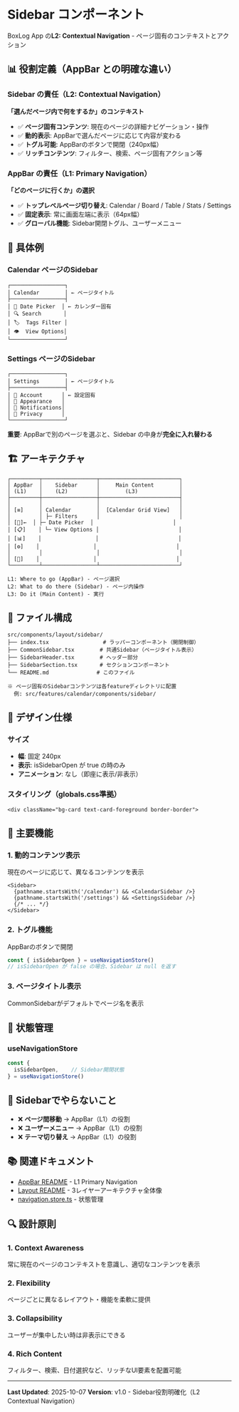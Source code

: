 # Sidebar コンポーネント

BoxLog App の**L2: Contextual Navigation** - ページ固有のコンテキストとアクション

## 📊 役割定義（AppBar との明確な違い）

### Sidebar の責任（L2: Contextual Navigation）
**「選んだページ内で何をするか」のコンテキスト**

- ✅ **ページ固有コンテンツ**: 現在のページの詳細ナビゲーション・操作
- ✅ **動的表示**: AppBarで選んだページに応じて内容が変わる
- ✅ **トグル可能**: AppBarのボタンで開閉（240px幅）
- ✅ **リッチコンテンツ**: フィルター、検索、ページ固有アクション等

### AppBar の責任（L1: Primary Navigation）
**「どのページに行くか」の選択**

- ✅ **トップレベルページ切り替え**: Calendar / Board / Table / Stats / Settings
- ✅ **固定表示**: 常に画面左端に表示（64px幅）
- ✅ **グローバル機能**: Sidebar開閉トグル、ユーザーメニュー

## 🎯 具体例

### Calendar ページのSidebar
```
┌─────────────────┐
│ Calendar        │ ← ページタイトル
├─────────────────┤
│ 📅 Date Picker  │ ← カレンダー固有
│ 🔍 Search       │
│ 🏷️  Tags Filter │
│ 👁️  View Options│
└─────────────────┘
```

### Settings ページのSidebar
```
┌─────────────────┐
│ Settings        │ ← ページタイトル
├─────────────────┤
│ 👤 Account      │ ← 設定固有
│ 🎨 Appearance   │
│ 🔔 Notifications│
│ 🔐 Privacy      │
└─────────────────┘
```

**重要**: AppBarで別のページを選ぶと、Sidebar の中身が**完全に入れ替わる**

## 🏗️ アーキテクチャ

```
┌─────────┬─────────────────┬─────────────────────────┐
│ AppBar  │    Sidebar      │     Main Content        │
│ (L1)    │    (L2)         │        (L3)             │
├─────────┼─────────────────┼─────────────────────────┤
│         │                 │                         │
│ [≡]     │ Calendar        │  [Calendar Grid View]   │
│         │ ├─ Filters      │                         │
│ [📅]←  │ ├─ Date Picker  │                         │
│ [📋]    │ └─ View Options │                         │
│ [📊]    │                 │                         │
│ [⚙️]    │                 │                         │
│         │                 │                         │
│ [👤]    │                 │                         │
└─────────┴─────────────────┴─────────────────────────┘

L1: Where to go (AppBar) - ページ選択
L2: What to do there (Sidebar) - ページ内操作
L3: Do it (Main Content) - 実行
```

## 📁 ファイル構成

```
src/components/layout/sidebar/
├── index.tsx                 # ラッパーコンポーネント（開閉制御）
├── CommonSidebar.tsx        # 共通Sidebar（ページタイトル表示）
├── SidebarHeader.tsx        # ヘッダー部分
├── SidebarSection.tsx       # セクションコンポーネント
└── README.md               # このファイル

※ ページ固有のSidebarコンテンツは各featureディレクトリに配置
  例: src/features/calendar/components/sidebar/
```

## 🎨 デザイン仕様

### サイズ
- **幅**: 固定 240px
- **表示**: isSidebarOpen が true の時のみ
- **アニメーション**: なし（即座に表示/非表示）

### スタイリング（globals.css準拠）
```tsx
<div className="bg-card text-card-foreground border-border">
```

## 🔧 主要機能

### 1. 動的コンテンツ表示
現在のページに応じて、異なるコンテンツを表示

```tsx
<Sidebar>
  {pathname.startsWith('/calendar') && <CalendarSidebar />}
  {pathname.startsWith('/settings') && <SettingsSidebar />}
  {/* ... */}
</Sidebar>
```

### 2. トグル機能
AppBarのボタンで開閉

```typescript
const { isSidebarOpen } = useNavigationStore()
// isSidebarOpen が false の場合、Sidebar は null を返す
```

### 3. ページタイトル表示
CommonSidebarがデフォルトでページ名を表示

## 🔄 状態管理

### useNavigationStore
```typescript
const {
  isSidebarOpen,    // Sidebar開閉状態
} = useNavigationStore()
```

## 🚫 Sidebarでやらないこと

- ❌ **ページ間移動** → AppBar（L1）の役割
- ❌ **ユーザーメニュー** → AppBar（L1）の役割
- ❌ **テーマ切り替え** → AppBar（L1）の役割

## 📚 関連ドキュメント

- [AppBar README](../appbar/README.md) - L1 Primary Navigation
- [Layout README](../README.md) - 3レイヤーアーキテクチャ全体像
- [navigation.store.ts](../appbar/stores/navigation.store.ts) - 状態管理

## 🔍 設計原則

### 1. Context Awareness
常に現在のページのコンテキストを意識し、適切なコンテンツを表示

### 2. Flexibility
ページごとに異なるレイアウト・機能を柔軟に提供

### 3. Collapsibility
ユーザーが集中したい時は非表示にできる

### 4. Rich Content
フィルター、検索、日付選択など、リッチなUI要素を配置可能

---

**Last Updated**: 2025-10-07
**Version**: v1.0 - Sidebar役割明確化（L2 Contextual Navigation）
